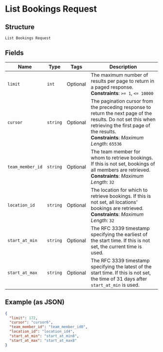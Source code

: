 
# List Bookings Request

## Structure

`List Bookings Request`

## Fields

| Name | Type | Tags | Description |
|  --- | --- | --- | --- |
| `limit` | `int` | Optional | The maximum number of results per page to return in a paged response.<br>**Constraints**: `>= 1`, `<= 10000` |
| `cursor` | `string` | Optional | The pagination cursor from the preceding response to return the next page of the results. Do not set this when retrieving the first page of the results.<br>**Constraints**: *Maximum Length*: `65536` |
| `team_member_id` | `string` | Optional | The team member for whom to retrieve bookings. If this is not set, bookings of all members are retrieved.<br>**Constraints**: *Maximum Length*: `32` |
| `location_id` | `string` | Optional | The location for which to retrieve bookings. If this is not set, all locations' bookings are retrieved.<br>**Constraints**: *Maximum Length*: `32` |
| `start_at_min` | `string` | Optional | The RFC 3339 timestamp specifying the earliest of the start time. If this is not set, the current time is used. |
| `start_at_max` | `string` | Optional | The RFC 3339 timestamp specifying the latest of the start time. If this is not set, the time of 31 days after `start_at_min` is used. |

## Example (as JSON)

```json
{
  "limit": 172,
  "cursor": "cursor6",
  "team_member_id": "team_member_id0",
  "location_id": "location_id4",
  "start_at_min": "start_at_min8",
  "start_at_max": "start_at_max8"
}
```

